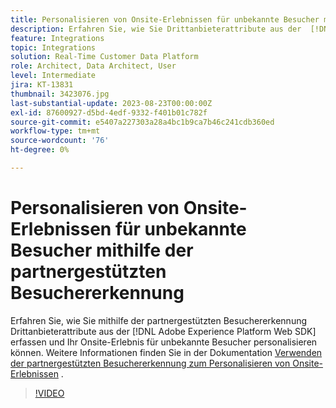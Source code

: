 ```yaml
---
title: Personalisieren von Onsite-Erlebnissen für unbekannte Besucher mithilfe der partnergestützten Besuchererkennung
description: Erfahren Sie, wie Sie Drittanbieterattribute aus der  [!DNL Adobe Experience Platform Web SDK]  erfassen und Ihr Onsite-Erlebnis für unbekannte Besucher mithilfe der partnergestützten Besuchererkennung personalisieren können.
feature: Integrations
topic: Integrations
solution: Real-Time Customer Data Platform
role: Architect, Data Architect, User
level: Intermediate
jira: KT-13831
thumbnail: 3423076.jpg
last-substantial-update: 2023-08-23T00:00:00Z
exl-id: 87600927-d5bd-4edf-9332-f401b01c782f
source-git-commit: e5407a227303a28a4bc1b9ca7b46c241cdb360ed
workflow-type: tm+mt
source-wordcount: '76'
ht-degree: 0%

---
```


# Personalisieren von Onsite-Erlebnissen für unbekannte Besucher mithilfe der partnergestützten Besuchererkennung

Erfahren Sie, wie Sie mithilfe der partnergestützten Besuchererkennung Drittanbieterattribute aus der [!DNL Adobe Experience Platform Web SDK] erfassen und Ihr Onsite-Erlebnis für unbekannte Besucher personalisieren können. Weitere Informationen finden Sie in der Dokumentation [Verwenden der partnergestützten Besuchererkennung zum Personalisieren von Onsite-Erlebnissen](https://experienceleague.adobe.com/docs/experience-platform/rtcdp/use-cases/partner-data/onsite-personalization.html) .

>[!VIDEO](https://video.tv.adobe.com/v/3423076/?learn=on)
